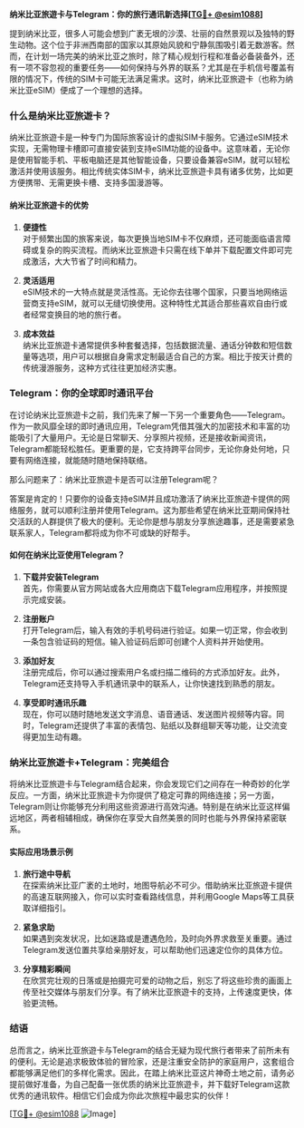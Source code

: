 **纳米比亚旅遊卡与Telegram：你的旅行通讯新选择[[TG💪+ @esim1088](https://t.me/s/esim1088)]**

提到纳米比亚，很多人可能会想到广袤无垠的沙漠、壮丽的自然景观以及独特的野生动物。这个位于非洲西南部的国家以其原始风貌和宁静氛围吸引着无数游客。然而，在计划一场完美的纳米比亚之旅时，除了精心规划行程和准备必备装备外，还有一项不容忽视的重要任务——如何保持与外界的联系？尤其是在手机信号覆盖有限的情况下，传统的SIM卡可能无法满足需求。这时，纳米比亚旅遊卡（也称为纳米比亚eSIM）便成了一个理想的选择。

### 什么是纳米比亚旅遊卡？

纳米比亚旅遊卡是一种专门为国际旅客设计的虚拟SIM卡服务。它通过eSIM技术实现，无需物理卡槽即可直接安装到支持eSIM功能的设备中。这意味着，无论你是使用智能手机、平板电脑还是其他智能设备，只要设备兼容eSIM，就可以轻松激活并使用该服务。相比传统实体SIM卡，纳米比亚旅遊卡具有诸多优势，比如更方便携带、无需更换卡槽、支持多国漫游等。

#### 纳米比亚旅遊卡的优势

1. **便捷性**  
   对于频繁出国的旅客来说，每次更换当地SIM卡不仅麻烦，还可能面临语言障碍或复杂的购买流程。而纳米比亚旅遊卡只需在线下单并下载配置文件即可完成激活，大大节省了时间和精力。

2. **灵活适用**  
   eSIM技术的一大特点就是灵活性高。无论你去往哪个国家，只要当地网络运营商支持eSIM，就可以无缝切换使用。这种特性尤其适合那些喜欢自由行或者经常变换目的地的旅行者。

3. **成本效益**  
   纳米比亚旅遊卡通常提供多种套餐选择，包括数据流量、通话分钟数和短信数量等选项，用户可以根据自身需求定制最适合自己的方案。相比于按天计费的传统漫游服务，这种方式往往更加经济实惠。

### Telegram：你的全球即时通讯平台

在讨论纳米比亚旅遊卡之前，我们先来了解一下另一个重要角色——Telegram。作为一款风靡全球的即时通讯应用，Telegram凭借其强大的加密技术和丰富的功能吸引了大量用户。无论是日常聊天、分享照片视频，还是接收新闻资讯，Telegram都能轻松胜任。更重要的是，它支持跨平台同步，无论你身处何地，只要有网络连接，就能随时随地保持联络。

那么问题来了：纳米比亚旅遊卡是否可以注册Telegram呢？

答案是肯定的！只要你的设备支持eSIM并且成功激活了纳米比亚旅遊卡提供的网络服务，就可以顺利注册并使用Telegram。这为那些希望在纳米比亚期间保持社交活跃的人群提供了极大的便利。无论你是想与朋友分享旅途趣事，还是需要紧急联系家人，Telegram都将成为你不可或缺的好帮手。

#### 如何在纳米比亚使用Telegram？

1. **下载并安装Telegram**  
   首先，你需要从官方网站或各大应用商店下载Telegram应用程序，并按照提示完成安装。

2. **注册账户**  
   打开Telegram后，输入有效的手机号码进行验证。如果一切正常，你会收到一条包含验证码的短信。输入验证码后即可创建个人资料并开始使用。

3. **添加好友**  
   注册完成后，你可以通过搜索用户名或扫描二维码的方式添加好友。此外，Telegram还支持导入手机通讯录中的联系人，让你快速找到熟悉的朋友。

4. **享受即时通讯乐趣**  
   现在，你可以随时随地发送文字消息、语音通话、发送图片视频等内容。同时，Telegram还提供了丰富的表情包、贴纸以及群组聊天等功能，让交流变得更加生动有趣。

### 纳米比亚旅遊卡+Telegram：完美组合

将纳米比亚旅遊卡与Telegram结合起来，你会发现它们之间存在一种奇妙的化学反应。一方面，纳米比亚旅遊卡为你提供了稳定可靠的网络连接；另一方面，Telegram则让你能够充分利用这些资源进行高效沟通。特别是在纳米比亚这样偏远地区，两者相辅相成，确保你在享受大自然美景的同时也能与外界保持紧密联系。

#### 实际应用场景示例

1. **旅行途中导航**  
   在探索纳米比亚广袤的土地时，地图导航必不可少。借助纳米比亚旅遊卡提供的高速互联网接入，你可以实时查看路线信息，并利用Google Maps等工具获取详细指引。

2. **紧急求助**  
   如果遇到突发状况，比如迷路或是遭遇危险，及时向外界求救至关重要。通过Telegram发送位置共享给亲朋好友，可以帮助他们迅速定位你的具体方位。

3. **分享精彩瞬间**  
   在欣赏完壮观的日落或是拍摄完可爱的动物之后，别忘了将这些珍贵的画面上传至社交媒体与朋友们分享。有了纳米比亚旅遊卡的支持，上传速度更快，体验更流畅。

### 结语

总而言之，纳米比亚旅遊卡与Telegram的结合无疑为现代旅行者带来了前所未有的便利。无论是追求极致体验的冒险家，还是注重安全防护的家庭用户，这套组合都能够满足他们的多样化需求。因此，在踏上纳米比亚这片神奇土地之前，请务必提前做好准备，为自己配备一张优质的纳米比亚旅遊卡，并下载好Telegram这款优秀的通讯软件。相信它们会成为你此次旅程中最忠实的伙伴！

[[TG💪+ @esim1088](https://t.me/s/esim1088) ![Image](https://i.postimg.cc/4NQfJmqS/Snipaste-2025-05-13-00-14-12.png)]
